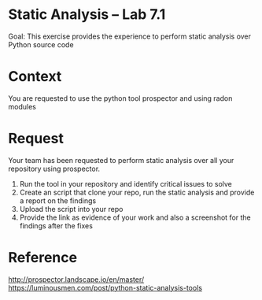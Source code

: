 # Static Analysis – Lab 7.1
Goal: This exercise provides the experience to perform static analysis over Python source code

# Context
You are requested to use the python tool prospector and using radon modules

# Request
Your team has been requested to perform static analysis over all your repository using prospector.
1. Run the tool in your repository and identify critical issues to solve
2. Create an script that clone your repo, run the static analysis and provide a report on the findings
3. Upload the script into your repo
4. Provide the link as evidence of your work and also a screenshot for the findings after the fixes

# Reference
http://prospector.landscape.io/en/master/
https://luminousmen.com/post/python-static-analysis-tools
